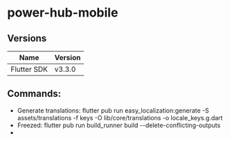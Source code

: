 # power-hub-mobile
## Versions

| Name           | Version           |
| -------------- | ----------------- |
| Flutter SDK    | v3.3.0            |

## Commands:
- Generate translations: flutter pub run easy_localization:generate -S assets/translations -f keys -O lib/core/translations -o locale_keys.g.dart
- Freezed: flutter pub run build_runner build --delete-conflicting-outputs
- 
